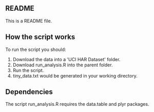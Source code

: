 ## README

This is a README file.

## How the script works

To run the script you should:

1.  Download the data into a 'UCI HAR Dataset' folder.
2.  Download run_analysis.R into the parent folder.
3.  Run the script.
4.  tiny_data.txt would be generated in your working directory.

## Dependencies

The script run_analysis.R requires the data.table and plyr packages.